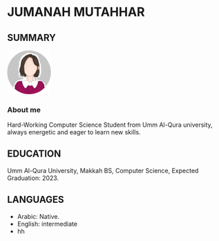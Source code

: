 # JUMANAH MUTAHHAR
## SUMMARY

<img src="Picture.jpg" width="20%"> 


### About me
Hard-Working Computer Science Student from Umm Al-Qura university, always energetic and eager to learn new skills. 


## EDUCATION 
Umm Al-Qura University, Makkah BS, 
Computer Science, Expected Graduation: 2023.

## LANGUAGES
* Arabic: Native.
* English: intermediate
* hh


